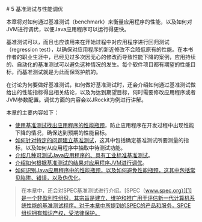 <a name="5" />
# 5 基准测试与性能调优

本章将对如何通过基准测试（benchmark）来衡量应用程序的性能，以及如何对JVM进行调优，以便Java应用程序可以运行得更快。

基准测试可以，而且也应该用来在开始过程中对应用程序进行回归测试（regression test），以确保对应用程序的新近修改不会降低原有的性能。在本书作者的职业生涯中，已经见过多次因无心的修改而导致性能下降的案例，应用持续的、自动化的基准测试可以避免这种情况的发生。每个软件项目都有期望的性能目标，而基准测试就是为此而保驾护航的。

在讨论为何要做好基准测试，如何做好基准测试时，还会介绍如何通过基准测试做给出的性能指标得出相关结论，以及为达到期望目标，何时需要修改应用程序或者JVM参数配置。调优方面的内容会以JRockit为例进行讲解。

本章的主要内容如下：

* [使用基准测试找出应用程序的性能瓶颈][2]，防止应用程序在开发过程中出现性能下降的情况，确保达到预期的性能目标。
* [如何针对特定的问题建立基准测试][3]，这其中包括确定基准测试所要测量的指标，以及如何从应用程序中抽取中待测试功能。
* [介绍几种可测试Java应用程序的、具有工业标准基准测试][4]。
* [介绍如何根据基准测试的结果对应用程序JVM进行调优][5]。
* [如何识别Java应用程序中的性能瓶颈，以及如何避免性能瓶颈，这其中包括常见陷阱、错误，以及伪优化][6]。

>在本章中，还会对SPEC基准测试进行介绍。[SPEC（www.spec.org）][1]是一个非盈利性组织，其宗旨是建立、维护和推广用于评估新一代计算机系统性能的基准测试程序。对于本章中所提到的SPEC的产品和服务，SPCE组织拥有知识产权，受法律保护。





[1]:    http://www.spec.org
[2]:    ./5.1.md#5.1
[3]:    ./5.2.md#5.2
[4]:    ./5.4.md#5.4
[5]:    ./5.6.md#5.6
[6]:    ./5.7.md#5.7